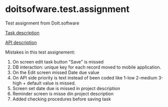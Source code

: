 # doitsofware.test.assignment
Test assignment from DoIt.software

[Task description](https://github.com/redcapua/doitsofware.test.assignment/blob/master/iOS_Android%20test%20task_%20Update%2015_02_19.pdf)

[API description](https://github.com/redcapua/doitsofware.test.assignment/blob/master/API%20Docs.webarchive)


Mistakes in this test assignement:
1) On screen edit task button "Save" is missed
2) DB interaction: unique key for each record moved to mobile application.
3) On the Edit screen missed Date due value
4) On API side priority is text instead of been coded like 1-low 2-medium 3-high + default value is missed.
5) Screen set date due is missed in project description
6) Reminder screen is misse din project description
7) Added checking procedures before saving task

